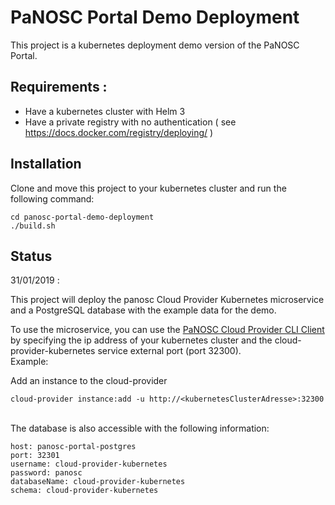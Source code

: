 PaNOSC  Portal Demo Deployment
=============================

This project is a kubernetes deployment demo version of the PaNOSC Portal. 

## Requirements :
- Have a kubernetes cluster with Helm 3
- Have a private registry with no authentication  ( see https://docs.docker.com/registry/deploying/ )


## Installation    
Clone and move this project to your kubernetes cluster and run the following command:
```
cd panosc-portal-demo-deployment
./build.sh  
```

## Status

31/01/2019 :

This project will deploy the panosc  Cloud Provider Kubernetes  microservice  and a PostgreSQL database with the example data for the demo. 

To use the microservice, you can use the [PaNOSC Cloud Provider CLI Client](https://github.com/panosc-portal/cloud-provider-client-cli) by specifying the ip address of your kubernetes cluster and the cloud-provider-kubernetes service external port (port 32300).
<br/>Example:

Add an instance to the cloud-provider 
```
cloud-provider instance:add -u http://<kubernetesClusterAdresse>:32300
```
<br/>
The database is also accessible with the following information:

```
host: panosc-portal-postgres  
port: 32301
username: cloud-provider-kubernetes  
password: panosc
databaseName: cloud-provider-kubernetes  
schema: cloud-provider-kubernetes
```
